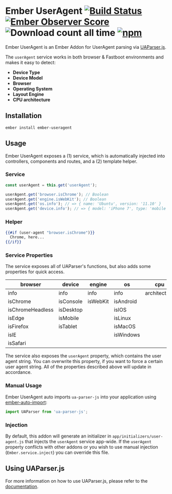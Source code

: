 Ember UserAgent [![Build Status](https://travis-ci.org/willviles/ember-useragent.svg)](https://travis-ci.org/willviles/ember-useragent) [![Ember Observer Score](http://emberobserver.com/badges/ember-useragent.svg)](http://emberobserver.com/addons/ember-useragent) ![Download count all time](https://img.shields.io/npm/dt/ember-useragent.svg) [![npm](https://img.shields.io/npm/v/ember-useragent.svg)](https://www.npmjs.com/package/ember-useragent)
======

Ember UserAgent is an Ember Addon for UserAgent parsing via [UAParser.js](https://github.com/faisalman/ua-parser-js).

The `userAgent` service works in both browser & Fastboot environments and makes it easy to detect:

* **Device Type**
* **Device Model**
* **Browser**
* **Operating System**
* **Layout Engine**
* **CPU architecture**

Installation
------------------------------------------------------------------------------

```
ember install ember-useragent
```

## Usage

Ember UserAgent exposes a (1) service, which is automatically injected into controllers, components and routes, and a (2) template helper.

### Service

```javascript
const userAgent = this.get('userAgent');

userAgent.get('browser.isChrome'); // Boolean
userAgent.get('engine.isWebKit'); // Boolean
userAgent.get('os.info'); // => { name: 'Ubuntu', version: '11.10' }
userAgent.get('device.info'); // => { model: 'iPhone 7', type: 'mobile', vendor: 'Apple'}
```

### Helper

```handlebars
{{#if (user-agent "browser.isChrome")}}
  Chrome, here...
{{/if}}
```

### Service Properties

The service exposes all of UAParser's functions, but also adds some properties for quick access.

| browser          | device    | engine   | os        | cpu          |
|------------------|-----------|----------|-----------|--------------|
| info             | info      | info     | info      | architecture |
| isChrome         | isConsole | isWebKit | isAndroid |              |
| isChromeHeadless | isDesktop |          | isIOS     |              |
| isEdge           | isMobile  |          | isLinux   |              |
| isFirefox        | isTablet  |          | isMacOS   |              |
| isIE             |           |          | isWindows |              |
| isSafari         |           |          |           |              |

The service also exposes the `userAgent` property, which contains the user agent string.
You can overwrite this property, if you want to force a certain user agent string.
All of the properties described above will update in accordance.

### Manual Usage

Ember UserAgent auto imports `ua-parser-js` into your application using [ember-auto-import](https://github.com/ef4/ember-auto-import):

```js
import UAParser from 'ua-parser-js';
```

### Injection

By default, this addon will generate an initializer in `app/initializers/user-agent.js` that injects the `userAgent` service app-wide. If the `userAgent` property conflicts with other addons or you wish to use manual injection (`Ember.service.inject`) you can override this file.

## Using UAParser.js

For more information on how to use UAParser.js, please refer to the [documentation](https://github.com/faisalman/ua-parser-js#methods).

